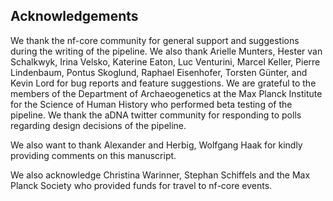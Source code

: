 ## Acknowledgements

We thank the nf-core community for general support and suggestions during the
writing of the pipeline. We also thank Arielle Munters, Hester van Schalkwyk,
Irina Velsko, Katerine Eaton, Luc Venturini, Marcel Keller, Pierre Lindenbaum,
Pontus Skoglund, Raphael Eisenhofer, Torsten Günter, and Kevin Lord for bug
reports and feature suggestions. We are grateful to the members of the
Department of Archaeogenetics at the Max Planck Institute for the Science of
Human History who performed beta testing of the pipeline. We thank the aDNA
twitter community for responding to polls regarding design decisions of the
pipeline.

We also want to thank Alexander and Herbig, Wolfgang Haak for kindly providing
comments on this manuscript.

We also acknowledge Christina Warinner, Stephan Schiffels and the Max Planck
Society who provided funds for travel to nf-core events.
